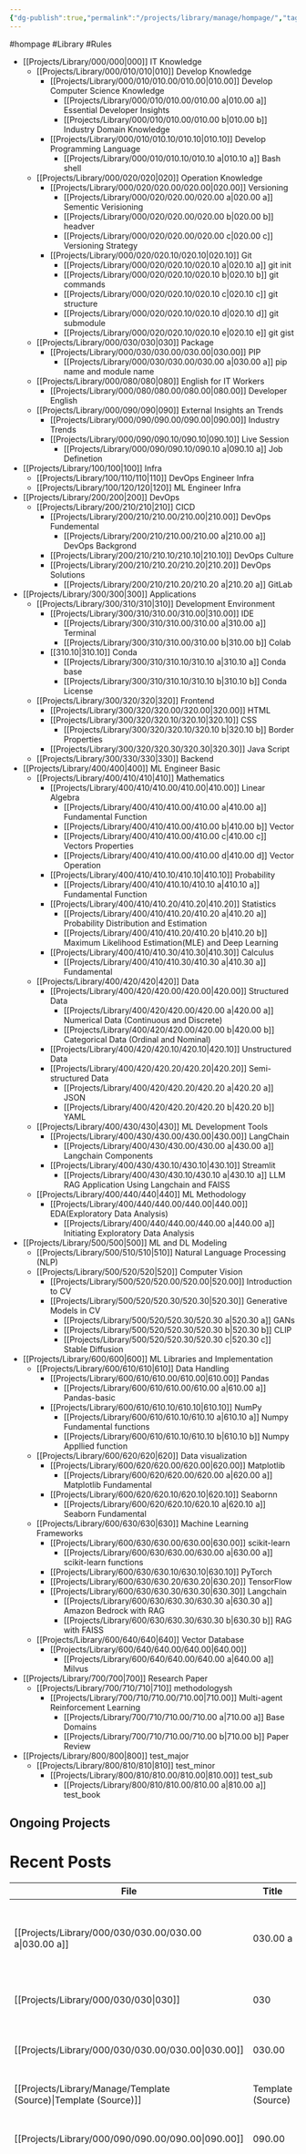 ```yaml
---
{"dg-publish":true,"permalink":"/projects/library/manage/hompage/","tags":["gardenEntry"],"noteIcon":"0","created":"2024-01-30T20:06:19.823+09:00","updated":"2024-03-12T12:11:12.378+09:00"}
---
```


#hompage #Library #Rules


<div class="transclusion internal-embed is-loaded"><div class="markdown-embed">



- [[Projects/Library/000/000\|000]] IT Knowledge
	- [[Projects/Library/000/010/010\|010]] Develop Knowledge
		- [[Projects/Library/000/010/010.00/010.00\|010.00]] Develop Computer Science Knowledge
			- [[Projects/Library/000/010/010.00/010.00 a\|010.00 a]] Essential Developer Insights
			- [[Projects/Library/000/010/010.00/010.00 b\|010.00 b]] Industry Domain Knowledge
		- [[Projects/Library/000/010/010.10/010.10\|010.10]] Develop Programming Language
			- [[Projects/Library/000/010/010.10/010.10 a\|010.10 a]] Bash shell
	- [[Projects/Library/000/020/020\|020]] Operation Knowledge
		- [[Projects/Library/000/020/020.00/020.00\|020.00]] Versioning
			- [[Projects/Library/000/020/020.00/020.00 a\|020.00 a]] Sementic Verisioning
			- [[Projects/Library/000/020/020.00/020.00 b\|020.00 b]] headver
			- [[Projects/Library/000/020/020.00/020.00 c\|020.00 c]] Versioning Strategy
		- [[Projects/Library/000/020/020.10/020.10\|020.10]] Git
			- [[Projects/Library/000/020/020.10/020.10 a\|020.10 a]] git init
			- [[Projects/Library/000/020/020.10/020.10 b\|020.10 b]] git commands
			- [[Projects/Library/000/020/020.10/020.10 c\|020.10 c]] git structure
			- [[Projects/Library/000/020/020.10/020.10 d\|020.10 d]] git submodule
			- [[Projects/Library/000/020/020.10/020.10 e\|020.10 e]] git gist
	- [[Projects/Library/000/030/030\|030]] Package
		- [[Projects/Library/000/030/030.00/030.00\|030.00]] PIP
			- [[Projects/Library/000/030/030.00/030.00 a\|030.00 a]] pip name and module name
	- [[Projects/Library/000/080/080\|080]] English for IT Workers
		- [[Projects/Library/000/080/080.00/080.00\|080.00]] Developer English
	- [[Projects/Library/000/090/090\|090]] External Insights an Trends
		- [[Projects/Library/000/090/090.00/090.00\|090.00]] Industry Trends
		- [[Projects/Library/000/090/090.10/090.10\|090.10]] Live Session
			- [[Projects/Library/000/090/090.10/090.10 a\|090.10 a]] Job Definetion
- [[Projects/Library/100/100\|100]] Infra
	- [[Projects/Library/100/110/110\|110]] DevOps Engineer Infra
	- [[Projects/Library/100/120/120\|120]] ML Engineer Infra
- [[Projects/Library/200/200\|200]] DevOps 
	- [[Projects/Library/200/210/210\|210]] CICD
		- [[Projects/Library/200/210/210.00/210.00\|210.00]] DevOps Fundemental
			- [[Projects/Library/200/210/210.00/210.00 a\|210.00 a]] DevOps Backgrond
		- [[Projects/Library/200/210/210.10/210.10\|210.10]] DevOps Culture
		- [[Projects/Library/200/210/210.20/210.20\|210.20]] DevOps Solutions
			- [[Projects/Library/200/210/210.20/210.20 a\|210.20 a]] GitLab
- [[Projects/Library/300/300\|300]] Applications
	- [[Projects/Library/300/310/310\|310]] Development Environment
		- [[Projects/Library/300/310/310.00/310.00\|310.00]] IDE
			- [[Projects/Library/300/310/310.00/310.00 a\|310.00 a]] Terminal
			- [[Projects/Library/300/310/310.00/310.00 b\|310.00 b]] Colab
		- [[310.10\|310.10]] Conda
			- [[Projects/Library/300/310/310.10/310.10 a\|310.10 a]] Conda base
			- [[Projects/Library/300/310/310.10/310.10 b\|310.10 b]] Conda License
	- [[Projects/Library/300/320/320\|320]] Frontend
		- [[Projects/Library/300/320/320.00/320.00\|320.00]] HTML
		- [[Projects/Library/300/320/320.10/320.10\|320.10]] CSS
			- [[Projects/Library/300/320/320.10/320.10 b\|320.10 b]] Border Properties
		- [[Projects/Library/300/320/320.30/320.30\|320.30]] Java Script
	- [[Projects/Library/300/330/330\|330]] Backend
- [[Projects/Library/400/400\|400]] ML Engineer Basic
	- [[Projects/Library/400/410/410\|410]] Mathematics
		- [[Projects/Library/400/410/410.00/410.00\|410.00]] Linear Algebra
			- [[Projects/Library/400/410/410.00/410.00 a\|410.00 a]] Fundamental Function
			- [[Projects/Library/400/410/410.00/410.00 b\|410.00 b]] Vector
			- [[Projects/Library/400/410/410.00/410.00 c\|410.00 c]] Vectors Properties
			- [[Projects/Library/400/410/410.00/410.00 d\|410.00 d]] Vector Operation
		- [[Projects/Library/400/410/410.10/410.10\|410.10]] Probability
			- [[Projects/Library/400/410/410.10/410.10 a\|410.10 a]] Fundamental Function
		- [[Projects/Library/400/410/410.20/410.20\|410.20]] Statistics
			- [[Projects/Library/400/410/410.20/410.20 a\|410.20 a]] Probability Distribution and Estimation
			- [[Projects/Library/400/410/410.20/410.20 b\|410.20 b]] Maximum Likelihood Estimation(MLE) and Deep Learning
		- [[Projects/Library/400/410/410.30/410.30\|410.30]] Calculus
			- [[Projects/Library/400/410/410.30/410.30 a\|410.30 a]] Fundamental
	- [[Projects/Library/400/420/420\|420]] Data
		- [[Projects/Library/400/420/420.00/420.00\|420.00]]  Structured Data
			- [[Projects/Library/400/420/420.00/420.00 a\|420.00 a]] Numerical Data (Continuous and Discrete)
			- [[Projects/Library/400/420/420.00/420.00 b\|420.00 b]] Categorical Data (Ordinal and Nominal)
		- [[Projects/Library/400/420/420.10/420.10\|420.10]] Unstructured Data
		- [[Projects/Library/400/420/420.20/420.20\|420.20]] Semi-structured Data
			- [[Projects/Library/400/420/420.20/420.20 a\|420.20 a]] JSON
			- [[Projects/Library/400/420/420.20/420.20 b\|420.20 b]] YAML
	- [[Projects/Library/400/430/430\|430]] ML Development Tools
		- [[Projects/Library/400/430/430.00/430.00\|430.00]] LangChain
			- [[Projects/Library/400/430/430.00/430.00 a\|430.00 a]] Langchain Components
		- [[Projects/Library/400/430/430.10/430.10\|430.10]] Streamlit
			- [[Projects/Library/400/430/430.10/430.10 a\|430.10 a]] LLM RAG Application Using Langchain and FAISS
	- [[Projects/Library/400/440/440\|440]] ML Methodology
		- [[Projects/Library/400/440/440.00/440.00\|440.00]] EDA(Exploratory Data Analysis)
			- [[Projects/Library/400/440/440.00/440.00 a\|440.00 a]] Initiating Exploratory Data Analysis
- [[Projects/Library/500/500\|500]] ML and DL Modeling
	- [[Projects/Library/500/510/510\|510]] Natural Language Processing (NLP)
	- [[Projects/Library/500/520/520\|520]] Computer Vision
		- [[Projects/Library/500/520/520.00/520.00\|520.00]] Introduction to CV
		- [[Projects/Library/500/520/520.30/520.30\|520.30]] Generative Models in CV
			- [[Projects/Library/500/520/520.30/520.30 a\|520.30 a]] GANs
			- [[Projects/Library/500/520/520.30/520.30 b\|520.30 b]] CLIP
			- [[Projects/Library/500/520/520.30/520.30 c\|520.30 c]] Stable Diffusion
- [[Projects/Library/600/600\|600]] ML Libraries and Implementation
	- [[Projects/Library/600/610/610\|610]] Data Handling
		- [[Projects/Library/600/610/610.00/610.00\|610.00]] Pandas
			- [[Projects/Library/600/610/610.00/610.00 a\|610.00 a]] Pandas-basic 
		- [[Projects/Library/600/610/610.10/610.10\|610.10]] NumPy
			- [[Projects/Library/600/610/610.10/610.10 a\|610.10 a]] Numpy Fundamental functions
			- [[Projects/Library/600/610/610.10/610.10 b\|610.10 b]] Numpy Appllied function
	- [[Projects/Library/600/620/620\|620]] Data visualization
		- [[Projects/Library/600/620/620.00/620.00\|620.00]] Matplotlib
			- [[Projects/Library/600/620/620.00/620.00 a\|620.00 a]] Matplotlib Fundamental 
		- [[Projects/Library/600/620/620.10/620.10\|620.10]] Seabornn 
			- [[Projects/Library/600/620/620.10/620.10 a\|620.10 a]] Seaborn Fundamental  
	- [[Projects/Library/600/630/630\|630]] Machine Learning Frameworks
	    - [[Projects/Library/600/630/630.00/630.00\|630.00]] scikit-learn
		    - [[Projects/Library/600/630/630.00/630.00 a\|630.00 a]] scikit-learn functions
	    - [[Projects/Library/600/630/630.10/630.10\|630.10]] PyTorch
	    - [[Projects/Library/600/630/630.20/630.20\|630.20]] TensorFlow
	    - [[Projects/Library/600/630/630.30/630.30\|630.30]] Langchain
		    - [[Projects/Library/600/630/630.30/630.30 a\|630.30 a]] Amazon Bedrock with RAG
		    - [[Projects/Library/600/630/630.30/630.30 b\|630.30 b]] RAG with FAISS
	- [[Projects/Library/600/640/640\|640]] Vector Database
		- [[Projects/Library/600/640/640.00/640.00\|640.00]] 
			- [[Projects/Library/600/640/640.00/640.00 a\|640.00 a]] Milvus
- [[Projects/Library/700/700\|700]] Research Paper
	- [[Projects/Library/700/710/710\|710]] methodologysh
		- [[Projects/Library/700/710/710.00/710.00\|710.00]] Multi-agent Reinforcement Learning
			- [[Projects/Library/700/710/710.00/710.00 a\|710.00 a]] Base Domains
			- [[Projects/Library/700/710/710.00/710.00 b\|710.00 b]] Paper Review
- [[Projects/Library/800/800\|800]] test_major
	- [[Projects/Library/800/810/810\|810]] test_minor
		- [[Projects/Library/800/810/810.00/810.00\|810.00]] test_sub
			- [[Projects/Library/800/810/810.00/810.00 a\|810.00 a]] test_book

</div></div>




## Ongoing Projects


# Recent Posts

| File                                                                  | Title              | Tags                                                                                                                                                                                                                                                                        |
| --------------------------------------------------------------------- | ------------------ | --------------------------------------------------------------------------------------------------------------------------------------------------------------------------------------------------------------------------------------------------------------------------- |
| [[Projects/Library/000/030/030.00/030.00 a\|030.00 a]]             | 030.00 a           | <ul><li>#IT_Knowledge</li><li>#Package</li><li>#PIP</li><li>#pip_name_and_module_name</li><li>#pip</li></ul>                                                                                                                                                                |
| [[Projects/Library/000/030/030\|030]]                              | 030                | <ul><li>#IT_Knowledge</li><li>#Package</li></ul>                                                                                                                                                                                                                            |
| [[Projects/Library/000/030/030.00/030.00\|030.00]]                 | 030.00             | <ul><li>#IT_Knowledge</li><li>#Package</li><li>#PIP</li></ul>                                                                                                                                                                                                               |
| [[Projects/Library/Manage/Template (Source)\|Template (Source)]]   | Template (Source)  | <ul><li>#Tag</li></ul>                                                                                                                                                                                                                                                      |
| [[Projects/Library/000/090/090.00/090.00\|090.00]]                 | 090.00             | <ul><li>#IT_Knowledge</li><li>#External_Insights_an_Trends</li><li>#Industry_Trends</li></ul>                                                                                                                                                                               |
| [[Projects/Library/Manage/History of Library\|History of Library]] | History of Library | <ul><li>#History</li><li>#Versioning_Strategy</li><li>#f4f4f4</li><li>#d4c7c7b0</li><li>#f36d33</li><li>#f7f7f7</li><li>#e1e1e8</li><li>#6699cc</li><li>#eff0f1</li><li>#dcdcdc</li><li>#c7254e</li><li>#c4b7b7</li><li>#0146a1cb</li><li>#ff6347</li><li>#f5f5f5</li></ul> |
| [[Projects/Library/200/210/210.20/210.20 a\|210.20 a]]             | 210.20 a           | <ul><li>#DevOps</li><li>#CICD</li><li>#DevOps_Solutions</li><li>#GitLab</li></ul>                                                                                                                                                                                           |

{ .block-language-dataview}

## Link Trees

### GitHub
[![GitHub](https://img.shields.io/badge/GitHub-100000?style=for-the-badge&logo=github&logoColor=white)](https://github.com/murphybread)
### Linkedin
[![LinkedIn](https://img.shields.io/badge/LinkedIn-0077B5?style=for-the-badge&logo=linkedin&logoColor=white)](https://www.linkedin.com/in/%EB%AF%BC%EC%B0%AC-%EA%B9%80-aba89a243)
### Velog
IT Community in Korea

[![Velog's GitHub stats](https://velog-readme-stats.vercel.app/api?name=murphybread)](https://github.com/murphybread/velog-readme-stats)




---
# History of Library
Link:  [[Projects/Library/Manage/History of Library\|History of Library]]





